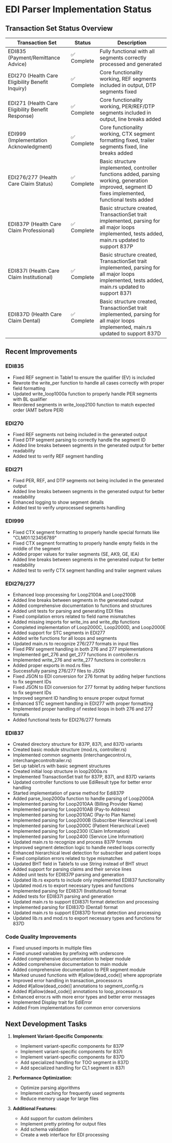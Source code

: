 # EDI Parser Implementation Status

## Transaction Set Status Overview

| Transaction Set | Status | Description |
|----------------|--------|-------------|
| EDI835 (Payment/Remittance Advice) | ✅ Complete | Fully functional with all segments correctly processed and generated |
| EDI270 (Health Care Eligibility Benefit Inquiry) | ✅ Complete | Core functionality working, REF segments included in output, DTP segments fixed |
| EDI271 (Health Care Eligibility Benefit Response) | ✅ Complete | Core functionality working, PER/REF/DTP segments included in output, line breaks added |
| EDI999 (Implementation Acknowledgment) | ✅ Complete | Core functionality working, CTX segment formatting fixed, trailer segments fixed, line breaks added |
| EDI276/277 (Health Care Claim Status) | ✅ Complete | Basic structure implemented, controller functions added, parsing working, generation improved, segment ID fixes implemented, functional tests added |
| EDI837P (Health Care Claim Professional) | ✅ Complete | Basic structure created, TransactionSet trait implemented, parsing for all major loops implemented, tests added, main.rs updated to support 837P |
| EDI837I (Health Care Claim Institutional) | ✅ Complete | Basic structure created, TransactionSet trait implemented, parsing for all major loops implemented, tests added, main.rs updated to support 837I |
| EDI837D (Health Care Claim Dental) | ✅ Complete | Basic structure created, TransactionSet trait implemented, parsing for all major loops implemented, main.rs updated to support 837D |

## Recent Improvements

### EDI835
- Fixed REF segment in Table1 to ensure the qualifier (EV) is included
- Rewrote the write_per function to handle all cases correctly with proper field formatting
- Updated write_loop1000a function to properly handle PER segments with BL qualifier
- Reordered segments in write_loop2100 function to match expected order (AMT before PER)

### EDI270
- Fixed REF segments not being included in the generated output
- Fixed DTP segment parsing to correctly handle the segment ID
- Added line breaks between segments in the generated output for better readability
- Added test to verify REF segment handling

### EDI271
- Fixed PER, REF, and DTP segments not being included in the generated output
- Added line breaks between segments in the generated output for better readability
- Enhanced logging to show segment details
- Added test to verify unprocessed segments handling

### EDI999
- Fixed CTX segment formatting to properly handle special formats like "CLM01:123456789"
- Fixed CTX segment formatting to properly handle empty fields in the middle of the segment
- Added proper values for trailer segments (SE, AK9, GE, IEA)
- Added line breaks between segments in the generated output for better readability
- Added test to verify CTX segment handling and trailer segment values

### EDI276/277
- Enhanced loop processing for Loop2100A and Loop2100B
- Added line breaks between segments in the generated output
- Added comprehensive documentation to functions and structures
- Added unit tests for parsing and generating EDI files
- Fixed compilation errors related to field name mismatches
- Added missing imports for write_ins and write_dtp functions
- Completed implementation of Loop2000C, Loop2000D, and Loop2000E
- Added support for STC segments in EDI277
- Added write functions for all loops and segments
- Updated main.rs to recognize 276/277 formats in input files
- Fixed PRV segment handling in both 276 and 277 implementations
- Implemented get_276 and get_277 functions in controller.rs
- Implemented write_276 and write_277 functions in controller.rs
- Added proper exports in mod.rs files
- Successfully parsing 276/277 files to JSON
- Fixed JSON to EDI conversion for 276 format by adding helper functions to fix segment IDs
- Fixed JSON to EDI conversion for 277 format by adding helper functions to fix segment IDs
- Improved segment ID handling to ensure proper output format
- Enhanced STC segment handling in EDI277 with proper formatting
- Implemented proper handling of nested loops in both 276 and 277 formats
- Added functional tests for EDI276/277 formats

### EDI837
- Created directory structure for 837P, 837I, and 837D variants
- Created basic module structure (mod.rs, controller.rs)
- Implemented common segments (interchangecontrol.rs, interchangecontroltrailer.rs)
- Set up table1.rs with basic segment structures
- Created initial loop structure in loop2000a.rs
- Implemented TransactionSet trait for 837P, 837I, and 837D variants
- Updated controller functions to use EdiResult type for better error handling
- Started implementation of parse method for Edi837P
- Added parse_loop2000a function to handle parsing of Loop2000A
- Implemented parsing for Loop2010AA (Billing Provider Name)
- Implemented parsing for Loop2010AB (Pay-to Address)
- Implemented parsing for Loop2010AC (Pay-to Plan Name)
- Implemented parsing for Loop2000B (Subscriber Hierarchical Level)
- Implemented parsing for Loop2000C (Patient Hierarchical Level)
- Implemented parsing for Loop2300 (Claim Information)
- Implemented parsing for Loop2400 (Service Line Information)
- Updated main.rs to recognize and process 837P formats
- Improved segment detection logic to handle nested loops correctly
- Enhanced hierarchical level detection for subscriber and patient loops
- Fixed compilation errors related to type mismatches
- Updated BHT field in Table1s to use String instead of BHT struct
- Added support for parsing claims and their service lines
- Added unit tests for EDI837P parsing and generation
- Updated lib.rs exports to include only implemented EDI837 functionality
- Updated mod.rs to export necessary types and functions
- Implemented parsing for EDI837I (Institutional) format
- Added tests for EDI837I parsing and generation
- Updated main.rs to support EDI837I format detection and processing
- Implemented parsing for EDI837D (Dental) format
- Updated main.rs to support EDI837D format detection and processing
- Updated lib.rs and mod.rs to export necessary types and functions for 837D

### Code Quality Improvements
- Fixed unused imports in multiple files
- Fixed unused variables by prefixing with underscore
- Added comprehensive documentation to helper module
- Added comprehensive documentation to main module
- Added comprehensive documentation to PER segment module
- Marked unused functions with #[allow(dead_code)] where appropriate
- Improved error handling in transaction_processor.rs
- Added #[allow(dead_code)] annotations to segment_config.rs
- Added #[allow(dead_code)] annotations to loop_processor.rs
- Enhanced error.rs with more error types and better error messages
- Implemented Display trait for EdiError
- Added From implementations for common error conversions

## Next Development Tasks

1. **Implement Variant-Specific Components**:
   - Implement variant-specific components for 837P
   - Implement variant-specific components for 837I
   - Implement variant-specific components for 837D
   - Add specialized handling for TOO segment in 837D
   - Add specialized handling for CL1 segment in 837I

2. **Performance Optimization**:
   - Optimize parsing algorithms
   - Implement caching for frequently used segments
   - Reduce memory usage for large files

3. **Additional Features**:
   - Add support for custom delimiters
   - Implement pretty printing for output files
   - Add schema validation
   - Create a web interface for EDI processing
